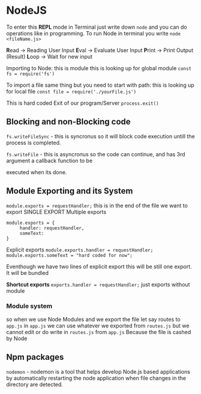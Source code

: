 # NodeJS

To enter this **REPL** mode in Terminal just write down `node` and you can do operations like in programming.
To run Node in terminal you write `node <fileName.js>`

**R**ead -> Reading User Input
**E**val -> Evaluate User Input
**P**rint -> Print Output (Result)
**L**oop -> Wait for new input

Importing to Node:
this is module
this is looking up for global module
`const fs = require('fs')`

To import a file same thing but you need to start with path:
this is looking up for local file
`const file = require('./yourFile.js')`

This is hard coded Exit of our program/Server
`process.exit()`

## Blocking and non-Blocking code

``fs.writeFileSync`` - this is syncronus so it will block code execution untill the process is completed.

`fs.writeFile` - this is asyncronus so the code can continue, and has 3rd argument a callback function to be

executed when its done.

## Module Exporting and its System

`module.exports = requestHandler;` this is in the end of the file we want to export SINGLE EXPORT
Multiple exports

```
module.exports = {
     handler: requestHandler,
     someText: 
}
```

Explicit exports
`module.exports.handler = requestHandler;`
`module.exports.someText = "hard coded for now";`

Eventhough we have two lines of explicit export this will be still one export. It will be bundled

**Shortcut exports**
`exports.handler = requestHandler;` just exports without module

### Module system

so when we use Node Modules and we export the file let say routes to `app.js` in `app.js` we can use whatever we exported from `routes.js` but we cannot edit or do write in `routes.js` from `app.js` Because the file is cashed by Node

## Npm packages

`nodemon` - nodemon is a tool that helps develop Node.js based applications by automatically restarting the node application when file changes in the directory are detected.
